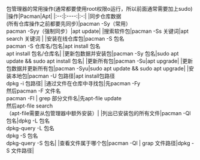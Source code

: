 包管理器的常用操作(通常都要使用root权限o运行，所以前面通常需要加上sudo)  
|操作|Pacman|Apt|
|:--:|:----:|:-:|
|同步仓库数据<br>(所有仓库操作之前都要先同步)|pacman -Sy（常用）<br>pacman -Syy（强制同步）|apt update|
|搜索软件包|pacman -Ss 关键词|apt search 关键词 |
|安装在线仓库包|pacman -S 包名<br>pacman -S 仓库名/包名|apt install 包名<br>apt install 包名/仓库名|
|更新包数据并安装包|pacman -Sy 包名|sudo apt update && sudo apt install 包名|
|更新所有包|pacman -Su|apt upgrade|
|更新包数据并更新所有包|pacman -Syu|sudo apt update && sudo apt upgrade|
|安装本地包|pacman -U 包路径|apt install包路径<br>dpkg -i 包路径|
|通过文件在仓库中寻找包|先pacman -Fy<br>然后pacman -F 文件名<br>pacman -Fl \| grep 部分文件名|先apt-file update<br>然后apt-file search<br>（apt-file需要从包管理器中额外安装）|
|列出已安装包的所有文件|pacman -Ql 包名|dpkg -L 包名<br>dpkg-query -L 包名<br>dpkg -S 包名<br>dpkg-query -S 包名|
|查看文件属于哪个包|pacman -Ql \| grap 文件路径|dpkg -S 文件路径|
